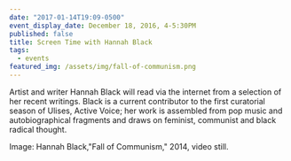 ```yaml
---
date: "2017-01-14T19:09-0500"
event_display_date: December 18, 2016, 4-5:30PM
published: false
title: Screen Time with Hannah Black
tags:
  - events
featured_img: /assets/img/fall-of-communism.png
---
```


Artist and writer Hannah Black will read via the internet from a selection of her recent writings. Black is a current contributor to the first curatorial season of Ulises, Active Voice; her work is assembled from pop music and autobiographical fragments and draws on feminist, communist and black radical thought.

Image: Hannah Black,"Fall of Communism," 2014, video still.
